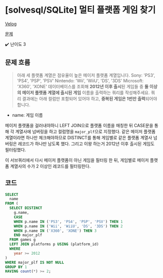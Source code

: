# [solvesql/SQLite] 멀티 플랫폼 게임 찾기

[Velog](https://velog.io/@semoon/solvesqlSQLite-멀티-플랫폼-게임-찾기)

[문제](https://solvesql.com/problems/multiplatform-games/)

✔️ 난이도 3

## 문제 흐름
> 아래 세 플랫폼 계열은 점유율이 높은 메이저 플랫폼 계열입니다.
Sony: 'PS3', 'PS4', 'PSP', 'PSV'
Nintendo: 'Wii', 'WiiU', 'DS', '3DS'
Microsoft: 'X360', 'XONE'
데이터베이스를 조회해 **2012년 이후 출시**된 게임들 중 **둘 이상의 메이저 플랫폼 계열에 출시된 게임** 이름을 출력하는 쿼리를 작성해주세요.
쿼리 결과에는 아래 컬럼만 포함되어 있어야 하고, **중복된 게임은 1번만 출력**되어야 합니다.
- name: 게임 이름

메이저 플랫폼을 걸러내야하니 LEFT JOIN으로 플랫폼 이름을 매칭한 뒤
CASE문을 통해 각 계열사에 넘버링을 하고 컬럼명을 `major_plf`으로 지정했다.
같은 메이저 플랫폼 계열이라면 하나만 체크해야하므로 DISTINCT를 통해 게임별로 같은 플랫폼 계열사 넘버링은 레코드가 하나만 남도록 했다.
그리고 이왕 하는거 2012년 이후 출시된 게임도 필터링했다.

이 서브쿼리에서 다시 메이저 플랫폼이 아닌 게임을 필터링 한 뒤,
게임별로 메이저 플랫폼 계열사의 수가 2 이상인 레코드를 필터링한다.

## 코드
```sql
SELECT
  name
FROM (
  SELECT DISTINCT
    g.name,
    CASE
    WHEN p.name IN ('PS3', 'PS4', 'PSP', 'PSV') THEN 1
    WHEN p.name IN ('Wii', 'WiiU', 'DS', '3DS') THEN 2
    WHEN p.name IN ('X360', 'XONE') THEN 3
    END major_plf
  FROM games g
  LEFT JOIN platforms p USING (platform_id)
  WHERE
    year >= 2012
)
WHERE major_plf IS NOT NULL
GROUP BY 1
HAVING count(*) >= 2;
```
